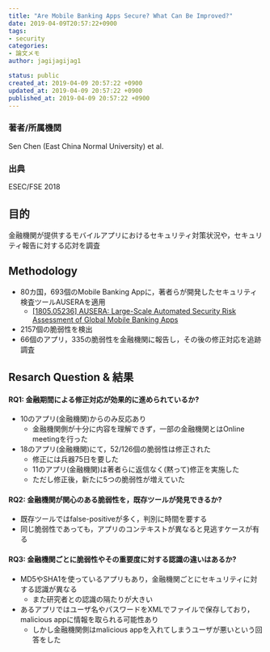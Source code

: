 ```yaml
---
title: "Are Mobile Banking Apps Secure? What Can Be Improved?"
date: 2019-04-09T20:57:22+0900
tags:
- security
categories:
- 論文メモ
author: jagijagijag1

status: public
created_at: 2019-04-09 20:57:22 +0900
updated_at: 2019-04-09 20:57:22 +0900
published_at: 2019-04-09 20:57:22 +0900
---
```

### 著者/所属機関
Sen Chen (East China Normal University) et al.

### 出典
ESEC/FSE 2018

## 目的
金融機関が提供するモバイルアプリにおけるセキュリティ対策状況や，セキュリティ報告に対する応対を調査

## Methodology
- 80カ国，693個のMobile Banking Appに，著者らが開発したセキュリティ検査ツールAUSERAを適用
  - [[1805.05236] AUSERA: Large-Scale Automated Security Risk Assessment of Global Mobile Banking Apps](https://arxiv.org/abs/1805.05236)
- 2157個の脆弱性を検出
- 66個のアプリ，335の脆弱性を金融機関に報告し，その後の修正対応を追跡調査

## Resarch Question & 結果
#### RQ1: 金融期間による修正対応が効果的に進められているか?
- 10のアプリ(金融機関)からのみ反応あり
  - 金融機関側が十分に内容を理解できず，一部の金融機関とはOnline meetingを行った
- 18のアプリ(金融機関)にて，52/126個の脆弱性は修正された
  - 修正には兵器75日を要した
  - 11のアプリ(金融機関)は著者らに返信なく(黙って)修正を実施した
  - ただし修正後，新たに5つの脆弱性が増えていた

#### RQ2: 金融機関が関心のある脆弱性を，既存ツールが発見できるか?
- 既存ツールではfalse-positiveが多く，判別に時間を要する
- 同じ脆弱性であっても，アプリのコンテキストが異なると見逃すケースが有る

#### RQ3: 金融機関ごとに脆弱性やその重要度に対する認識の違いはあるか?
- MD5やSHA1を使っているアプリもあり，金融機関ごとにセキュリティに対する認識が異なる
  - また研究者との認識の隔たりが大きい
- あるアプリではユーザ名やパスワードをXMLでファイルで保存しており，malicious appに情報を取られる可能性あり
  - しかし金融機関側はmalicious appを入れてしまうユーザが悪いという回答をした
